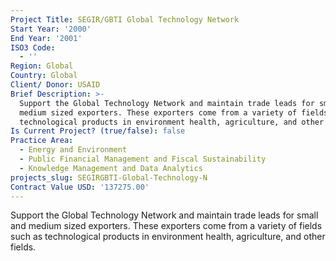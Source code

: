 ```yaml
---
Project Title: SEGIR/GBTI Global Technology Network
Start Year: '2000'
End Year: '2001'
ISO3 Code:
  - ''
Region: Global
Country: Global
Client/ Donor: USAID
Brief Description: >-
  Support the Global Technology Network and maintain trade leads for small and
  medium sized exporters. These exporters come from a variety of fields such as
  technological products in environment health, agriculture, and other fields.
Is Current Project? (true/false): false
Practice Area:
  - Energy and Environment
  - Public Financial Management and Fiscal Sustainability
  - Knowledge Management and Data Analytics
projects_slug: SEGIRGBTI-Global-Technology-N
Contract Value USD: '137275.00'
---
```

Support the Global Technology Network and maintain trade leads for small and medium sized exporters. These exporters come from a variety of fields such as technological products in environment health, agriculture, and other fields.